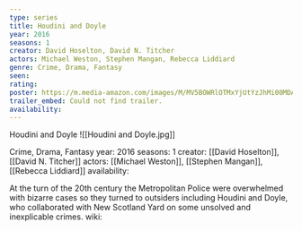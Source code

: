 ```yaml
---
type: series
title: Houdini and Doyle
year: 2016
seasons: 1
creator: David Hoselton, David N. Titcher
actors: Michael Weston, Stephen Mangan, Rebecca Liddiard
genre: Crime, Drama, Fantasy
seen:
rating: 
poster: https://m.media-amazon.com/images/M/MV5BOWRlOTMxYjUtYzJhMi00MDA0LTkxMDQtNjg5NTc2NjZhZGE2XkEyXkFqcGdeQXVyMjExMjk0ODk@._V1_SX300.jpg
trailer_embed: Could not find trailer.
availability:
---
```

Houdini and Doyle
![[Houdini and Doyle.jpg]]

Crime, Drama, Fantasy
year: 2016
seasons: 1
creator: [[David Hoselton]], [[David N. Titcher]]
actors: [[Michael Weston]], [[Stephen Mangan]], [[Rebecca Liddiard]]
availability:

At the turn of the 20th century the Metropolitan Police were overwhelmed with bizarre cases so they turned to outsiders including Houdini and Doyle, who collaborated with New Scotland Yard on some unsolved and inexplicable crimes.
wiki: 


